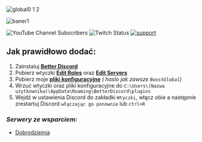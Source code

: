 ![global0 1 2](https://user-images.githubusercontent.com/69461129/172053385-9bec5c47-1cae-48d1-b4a2-e7239978f9ca.png)

![baner1](https://user-images.githubusercontent.com/69461129/170835475-a2d6e943-09e6-4584-a08d-0ed40ca740fd.png)

![YouTube Channel Subscribers](https://img.shields.io/youtube/channel/subscribers/UC594EF_vj4uAMYxOVGsFd1Q?label=YouTube&logo=YouTube&logoColor=red&style=social)
![Twitch Status](https://img.shields.io/twitch/status/dobrodziejskyy1?label=Twitch&logo=Twitch&style=social)
[![support](https://user-images.githubusercontent.com/69461129/172025462-c4eb6d85-b3b7-469d-bfbc-734ecbe18a92.png)](https://discord.gg/vqj8mVZ7Bf)

## Jak prawidłowo dodać:

1. Zainstaluj [**Better Discord**](https://betterdiscord.app)
2. Pobierz wtyczki [**Edit Roles**](https://betterdiscord.app/plugin/EditRoles) oraz [**Edit Servers**](https://betterdiscord.app/plugin/EditServers)
3. Pobierz moje [**pliki konfiguracyjne**](https://www.mediafire.com/file/fxj3cd4tojjg83f/Pliki+Konfiguracyjne+0.1.2.zip/file) *( haslo jak zawsze `BoostGlobal`)*
4. Wrzuć wtyczki oraz pliki konfiguracyjne do `C:\Users\(Nazwa użytkownika)\AppData\Roaming\BetterDiscord\plugins`
5. Wejdź w ustawienia Discord do zakładki `Wtyczki`, włącz obie a następnie zrestartuj Discord `włączając go ponownie` lub `ctrl+R`

### ***Serwery ze wsparciem:***
- [Dobrodziejnia](https://discord.gg/tDdgaJJ)
